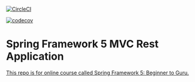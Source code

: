 [![CircleCI](https://circleci.com/gh/RaggerBreak/spring5-mvc-rest.svg?style=svg&circle-token=231eda66d552b6ceb2eace8573cbd571d1c9d0b4)](https://circleci.com/gh/RaggerBreak/spring5-mvc-rest)

[![codecov](https://codecov.io/gh/RaggerBreak/spring5-mvc-rest/branch/master/graph/badge.svg?token=W4ehy9pJdI)](https://codecov.io/gh/RaggerBreak/spring5-mvc-rest)


# Spring Framework 5 MVC Rest Application

[This repo is for online course called Spring Framework 5: Beginner to Guru.](http://courses.springframework.guru/p/spring-framework-5-begginer-to-guru/?product_id=363173)